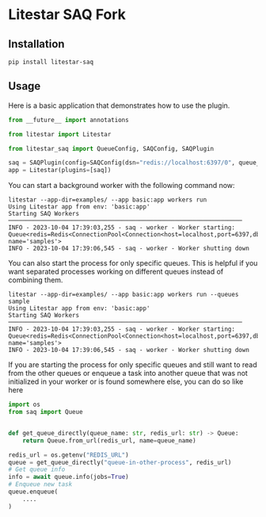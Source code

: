 # Litestar SAQ Fork

## Installation

```shell
pip install litestar-saq
```

## Usage

Here is a basic application that demonstrates how to use the plugin.

```python
from __future__ import annotations

from litestar import Litestar

from litestar_saq import QueueConfig, SAQConfig, SAQPlugin

saq = SAQPlugin(config=SAQConfig(dsn="redis://localhost:6397/0", queue_configs=[QueueConfig(name="samples")]))
app = Litestar(plugins=[saq])


```

You can start a background worker with the following command now:

```shell
litestar --app-dir=examples/ --app basic:app workers run
Using Litestar app from env: 'basic:app'
Starting SAQ Workers ──────────────────────────────────────────────────────────────────
INFO - 2023-10-04 17:39:03,255 - saq - worker - Worker starting: Queue<redis=Redis<ConnectionPool<Connection<host=localhost,port=6397,db=0>>>, name='samples'>
INFO - 2023-10-04 17:39:06,545 - saq - worker - Worker shutting down
```

You can also start the process for only specific queues. This is helpful if you want separated processes working on different queues instead of combining them.

```shell
litestar --app-dir=examples/ --app basic:app workers run --queues sample
Using Litestar app from env: 'basic:app'
Starting SAQ Workers ──────────────────────────────────────────────────────────────────
INFO - 2023-10-04 17:39:03,255 - saq - worker - Worker starting: Queue<redis=Redis<ConnectionPool<Connection<host=localhost,port=6397,db=0>>>, name='samples'>
INFO - 2023-10-04 17:39:06,545 - saq - worker - Worker shutting down
```

If you are starting the process for only specific queues and still want to read from the other queues or enqueue a task into another queue that was not initialized in your worker or is found somewhere else, you can do so like here

```python
import os
from saq import Queue


def get_queue_directly(queue_name: str, redis_url: str) -> Queue:
    return Queue.from_url(redis_url, name=queue_name)

redis_url = os.getenv("REDIS_URL")
queue = get_queue_directly("queue-in-other-process", redis_url)
# Get queue info
info = await queue.info(jobs=True)
# Enqueue new task
queue.enqueue(
    ....
)
```

